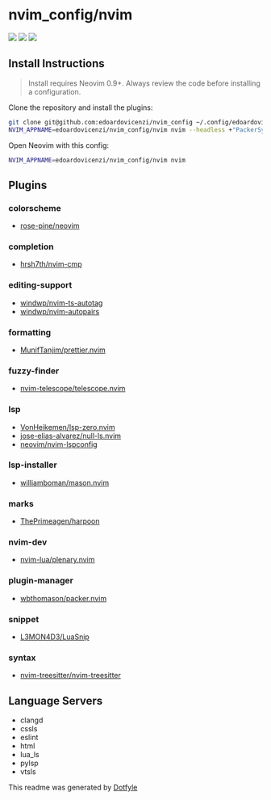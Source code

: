 # nvim_config/nvim

<a href="https://dotfyle.com/edoardovicenzi/nvimconfig-nvim"><img src="https://dotfyle.com/edoardovicenzi/nvimconfig-nvim/badges/plugins?style=flat" /></a>
<a href="https://dotfyle.com/edoardovicenzi/nvimconfig-nvim"><img src="https://dotfyle.com/edoardovicenzi/nvimconfig-nvim/badges/leaderkey?style=flat" /></a>
<a href="https://dotfyle.com/edoardovicenzi/nvimconfig-nvim"><img src="https://dotfyle.com/edoardovicenzi/nvimconfig-nvim/badges/plugin-manager?style=flat" /></a>


## Install Instructions

 > Install requires Neovim 0.9+. Always review the code before installing a configuration.

Clone the repository and install the plugins:

```sh
git clone git@github.com:edoardovicenzi/nvim_config ~/.config/edoardovicenzi/nvim_config
NVIM_APPNAME=edoardovicenzi/nvim_config/nvim nvim --headless +"PackerSync" +qa
```

Open Neovim with this config:

```sh
NVIM_APPNAME=edoardovicenzi/nvim_config/nvim nvim
```

## Plugins

### colorscheme

+ [rose-pine/neovim](https://dotfyle.com/plugins/rose-pine/neovim)
### completion

+ [hrsh7th/nvim-cmp](https://dotfyle.com/plugins/hrsh7th/nvim-cmp)
### editing-support

+ [windwp/nvim-ts-autotag](https://dotfyle.com/plugins/windwp/nvim-ts-autotag)
+ [windwp/nvim-autopairs](https://dotfyle.com/plugins/windwp/nvim-autopairs)
### formatting

+ [MunifTanjim/prettier.nvim](https://dotfyle.com/plugins/MunifTanjim/prettier.nvim)
### fuzzy-finder

+ [nvim-telescope/telescope.nvim](https://dotfyle.com/plugins/nvim-telescope/telescope.nvim)
### lsp

+ [VonHeikemen/lsp-zero.nvim](https://dotfyle.com/plugins/VonHeikemen/lsp-zero.nvim)
+ [jose-elias-alvarez/null-ls.nvim](https://dotfyle.com/plugins/jose-elias-alvarez/null-ls.nvim)
+ [neovim/nvim-lspconfig](https://dotfyle.com/plugins/neovim/nvim-lspconfig)
### lsp-installer

+ [williamboman/mason.nvim](https://dotfyle.com/plugins/williamboman/mason.nvim)
### marks

+ [ThePrimeagen/harpoon](https://dotfyle.com/plugins/ThePrimeagen/harpoon)
### nvim-dev

+ [nvim-lua/plenary.nvim](https://dotfyle.com/plugins/nvim-lua/plenary.nvim)
### plugin-manager

+ [wbthomason/packer.nvim](https://dotfyle.com/plugins/wbthomason/packer.nvim)
### snippet

+ [L3MON4D3/LuaSnip](https://dotfyle.com/plugins/L3MON4D3/LuaSnip)
### syntax

+ [nvim-treesitter/nvim-treesitter](https://dotfyle.com/plugins/nvim-treesitter/nvim-treesitter)
## Language Servers

+ clangd
+ cssls
+ eslint
+ html
+ lua_ls
+ pylsp
+ vtsls


 This readme was generated by [Dotfyle](https://dotfyle.com)
